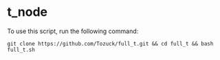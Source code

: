 # t_node
To use this script, run the following command:

```
git clone https://github.com/Tozuck/full_t.git && cd full_t && bash full_t.sh
```
